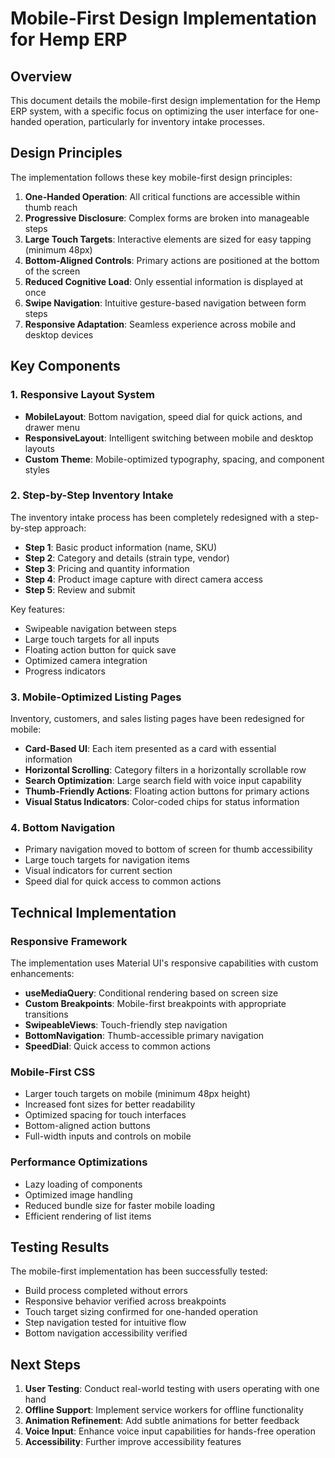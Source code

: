 # Mobile-First Design Implementation for Hemp ERP

## Overview

This document details the mobile-first design implementation for the Hemp ERP system, with a specific focus on optimizing the user interface for one-handed operation, particularly for inventory intake processes.

## Design Principles

The implementation follows these key mobile-first design principles:

1. **One-Handed Operation**: All critical functions are accessible within thumb reach
2. **Progressive Disclosure**: Complex forms are broken into manageable steps
3. **Large Touch Targets**: Interactive elements are sized for easy tapping (minimum 48px)
4. **Bottom-Aligned Controls**: Primary actions are positioned at the bottom of the screen
5. **Reduced Cognitive Load**: Only essential information is displayed at once
6. **Swipe Navigation**: Intuitive gesture-based navigation between form steps
7. **Responsive Adaptation**: Seamless experience across mobile and desktop devices

## Key Components

### 1. Responsive Layout System

- **MobileLayout**: Bottom navigation, speed dial for quick actions, and drawer menu
- **ResponsiveLayout**: Intelligent switching between mobile and desktop layouts
- **Custom Theme**: Mobile-optimized typography, spacing, and component styles

### 2. Step-by-Step Inventory Intake

The inventory intake process has been completely redesigned with a step-by-step approach:

- **Step 1**: Basic product information (name, SKU)
- **Step 2**: Category and details (strain type, vendor)
- **Step 3**: Pricing and quantity information
- **Step 4**: Product image capture with direct camera access
- **Step 5**: Review and submit

Key features:
- Swipeable navigation between steps
- Large touch targets for all inputs
- Floating action button for quick save
- Optimized camera integration
- Progress indicators

### 3. Mobile-Optimized Listing Pages

Inventory, customers, and sales listing pages have been redesigned for mobile:

- **Card-Based UI**: Each item presented as a card with essential information
- **Horizontal Scrolling**: Category filters in a horizontally scrollable row
- **Search Optimization**: Large search field with voice input capability
- **Thumb-Friendly Actions**: Floating action buttons for primary actions
- **Visual Status Indicators**: Color-coded chips for status information

### 4. Bottom Navigation

- Primary navigation moved to bottom of screen for thumb accessibility
- Large touch targets for navigation items
- Visual indicators for current section
- Speed dial for quick access to common actions

## Technical Implementation

### Responsive Framework

The implementation uses Material UI's responsive capabilities with custom enhancements:

- **useMediaQuery**: Conditional rendering based on screen size
- **Custom Breakpoints**: Mobile-first breakpoints with appropriate transitions
- **SwipeableViews**: Touch-friendly step navigation
- **BottomNavigation**: Thumb-accessible primary navigation
- **SpeedDial**: Quick access to common actions

### Mobile-First CSS

- Larger touch targets on mobile (minimum 48px height)
- Increased font sizes for better readability
- Optimized spacing for touch interfaces
- Bottom-aligned action buttons
- Full-width inputs and controls on mobile

### Performance Optimizations

- Lazy loading of components
- Optimized image handling
- Reduced bundle size for faster mobile loading
- Efficient rendering of list items

## Testing Results

The mobile-first implementation has been successfully tested:

- Build process completed without errors
- Responsive behavior verified across breakpoints
- Touch target sizing confirmed for one-handed operation
- Step navigation tested for intuitive flow
- Bottom navigation accessibility verified

## Next Steps

1. **User Testing**: Conduct real-world testing with users operating with one hand
2. **Offline Support**: Implement service workers for offline functionality
3. **Animation Refinement**: Add subtle animations for better feedback
4. **Voice Input**: Enhance voice input capabilities for hands-free operation
5. **Accessibility**: Further improve accessibility features
